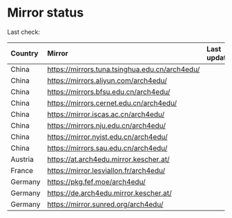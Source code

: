 <script src="./time.js"></script>
# Mirror status
Last check: <script type="text/javascript">localize(1700889390.1550188);</script>

|Country|Mirror|Last update|
|:------|:-----|:----------|
|China|https://mirrors.tuna.tsinghua.edu.cn/arch4edu/|<script type="text/javascript">localize(1700850670);</script>|
|China|https://mirrors.aliyun.com/arch4edu/|<script type="text/javascript">localize(1700850670);</script>|
|China|https://mirrors.bfsu.edu.cn/arch4edu/|<script type="text/javascript">localize(1700850670);</script>|
|China|https://mirrors.cernet.edu.cn/arch4edu/|<script type="text/javascript">localize(1700850670);</script>|
|China|https://mirror.iscas.ac.cn/arch4edu/|<script type="text/javascript">localize(1700850670);</script>|
|China|https://mirrors.nju.edu.cn/arch4edu/|<script type="text/javascript">localize(1700850670);</script>|
|China|https://mirror.nyist.edu.cn/arch4edu/|<script type="text/javascript">localize(1700850670);</script>|
|China|https://mirrors.sau.edu.cn/arch4edu/|<script type="text/javascript">localize(1700850670);</script>|
|Austria|https://at.arch4edu.mirror.kescher.at/|<script type="text/javascript">localize(1700850670);</script>|
|France|https://mirror.lesviallon.fr/arch4edu/|<script type="text/javascript">localize(1700850670);</script>|
|Germany|https://pkg.fef.moe/arch4edu/|<script type="text/javascript">localize(1700850670);</script>|
|Germany|https://de.arch4edu.mirror.kescher.at/|<script type="text/javascript">localize(1700850670);</script>|
|Germany|https://mirror.sunred.org/arch4edu/|<script type="text/javascript">localize(1700850670);</script>|

<script src="./tablefilter/tablefilter.js"></script>
<script src="./table.js"></script>